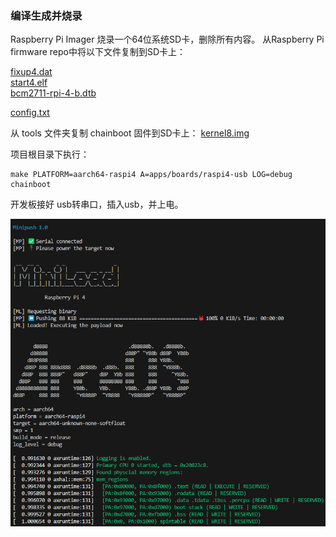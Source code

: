 
### 编译生成并烧录

Raspberry Pi Imager 烧录一个64位系统SD卡，删除所有内容。
从Raspberry Pi firmware repo中将以下文件复制到SD卡上：

[fixup4.dat](https://github.com/raspberrypi/firmware/raw/master/boot/fixup4.dat) <br>
[start4.elf](https://github.com/raspberrypi/firmware/raw/master/boot/start4.elf) <br>
[bcm2711-rpi-4-b.dtb](https://github.com/raspberrypi/firmware/raw/master/boot/bcm2711-rpi-4-b.dtb) <br>

[config.txt](./config.txt)

从 tools 文件夹复制 chainboot 固件到SD卡上：
[kernel8.img](../../../tools/raspi4/common/image/chainboot/kernel8.img)




项目根目录下执行：
```shell
make PLATFORM=aarch64-raspi4 A=apps/boards/raspi4-usb LOG=debug chainboot
```
开发板接好 usb转串口，插入usb，并上电。

![](./hello.png)